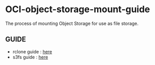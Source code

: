 # OCI-object-storage-mount-guide
The process of mounting Object Storage for use as file storage.

## GUIDE
* rclone guide : [here](/rclone/README.md)
* s3fs guide : [here](/s3fs/README.md)